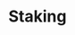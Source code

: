 ---
template: TermDetailPage
title: Staking
description: The process by which Ada owners can participate in the network and earn rewards by delegating the stake associated with their Ada holdings to a stake pool.
aliases: stake ada, how to stake your ada, staking ada, mining ada, how to mine ada, what is staking, staking, cardano staking, cardano staking rewards, cardano staking calculator, 
keywords: stake, ada, cardano, staking, mining, crypto, blockchain, mine, rewards
identities: 
    - id: wael-ivie
      role: author
---